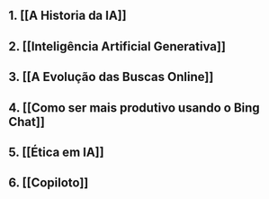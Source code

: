 
## 1.  [[A Historia da IA]]

## 2. [[Inteligência Artificial Generativa]]

## 3. [[A Evolução das Buscas Online]]

## 4. [[Como ser mais produtivo usando o Bing Chat]]

## 5. [[Ética em IA]]

## 6. [[Copiloto]]



